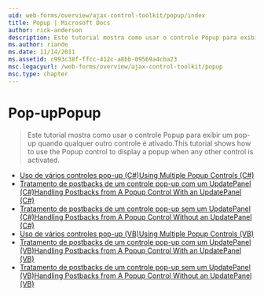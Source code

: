 ```yaml
---
uid: web-forms/overview/ajax-control-toolkit/popup/index
title: Popup | Microsoft Docs
author: rick-anderson
description: Este tutorial mostra como usar o controle Popup para exibir um pop-up quando qualquer outro controle é ativado.
ms.author: riande
ms.date: 11/14/2011
ms.assetid: c993c38f-ffcc-412c-a8bb-09569a4cba23
msc.legacyurl: /web-forms/overview/ajax-control-toolkit/popup
msc.type: chapter
---
```

<a name="popup"></a><span data-ttu-id="592bf-103">Pop-up</span><span class="sxs-lookup"><span data-stu-id="592bf-103">Popup</span></span>
====================
> <span data-ttu-id="592bf-104">Este tutorial mostra como usar o controle Popup para exibir um pop-up quando qualquer outro controle é ativado.</span><span class="sxs-lookup"><span data-stu-id="592bf-104">This tutorial shows how to use the Popup control to display a popup when any other control is activated.</span></span>


- [<span data-ttu-id="592bf-105">Uso de vários controles pop-up (C#)</span><span class="sxs-lookup"><span data-stu-id="592bf-105">Using Multiple Popup Controls (C#)</span></span>](using-multiple-popup-controls-cs.md)
- [<span data-ttu-id="592bf-106">Tratamento de postbacks de um controle pop-up com um UpdatePanel (C#)</span><span class="sxs-lookup"><span data-stu-id="592bf-106">Handling Postbacks from A Popup Control With an UpdatePanel (C#)</span></span>](handling-postbacks-from-a-popup-control-with-an-updatepanel-cs.md)
- [<span data-ttu-id="592bf-107">Tratamento de postbacks de um controle pop-up sem um UpdatePanel (C#)</span><span class="sxs-lookup"><span data-stu-id="592bf-107">Handling Postbacks from A Popup Control Without an UpdatePanel (C#)</span></span>](handling-postbacks-from-a-popup-control-without-an-updatepanel-cs.md)
- [<span data-ttu-id="592bf-108">Uso de vários controles pop-up (VB)</span><span class="sxs-lookup"><span data-stu-id="592bf-108">Using Multiple Popup Controls (VB)</span></span>](using-multiple-popup-controls-vb.md)
- [<span data-ttu-id="592bf-109">Tratamento de postbacks de um controle pop-up com um UpdatePanel (VB)</span><span class="sxs-lookup"><span data-stu-id="592bf-109">Handling Postbacks from A Popup Control With an UpdatePanel (VB)</span></span>](handling-postbacks-from-a-popup-control-with-an-updatepanel-vb.md)
- [<span data-ttu-id="592bf-110">Tratamento de postbacks de um controle pop-up sem um UpdatePanel (VB)</span><span class="sxs-lookup"><span data-stu-id="592bf-110">Handling Postbacks from A Popup Control Without an UpdatePanel (VB)</span></span>](handling-postbacks-from-a-popup-control-without-an-updatepanel-vb.md)
